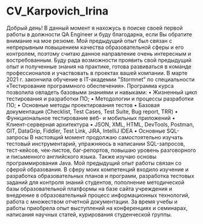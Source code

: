 # CV_Karpovich_Irina
Добрый день! В данный момент я нахожусь в поиске своей первой работы в должности QA Engineer и буду благодарна, если Вы обратите внимание на мое резюме. Мой предыдущий опыт был связан с непрерывным повышением качества образовательной сферы и его контролем, поэтому считаю данное направление очень интересным и востребованным. Буду рада возможности проявить свой предыдущий опыт и полученные знания на практике, готова развиваться в команде профессионалов и участвовать в проектах вашей компании.
В марте 2021 г. закончила обучение в IT-академии "Stormnet" по специальности «Тестирование программного обеспечения». Программа курса позволила овладеть базовыми знаниями и навыками: 
•	Жизненный цикл тестирования и разработки ПО;
•	Методологии и процессы разработки ПО;
•	Основные методы проектирования тестов 
•	Базовая документация (Checklist, Test Cases, Test Suite, Bug report, TRR)
•	Функциональное тестирование веб- и мобильных приложений
•	Клиент-серверная архитектура
•	JSON, XML, HTML, DevTools, Postman, GIT, DataGrip, Fiddler, Test Link, JiRA, IntelliJ IDEA
•	Основные SQL-запросы
В настоящий момент продолжаю самостоятельно изучать тестовый инструментарий, упражняюсь в написании SQL-запросов, тест-кейсов, чек-листов, баг-репортов,  повышаю уровень разговорного и письменного английского языка. Также изучаю основы программирования Java.
Мой предыдущий опыт работы связан со сферой образования. В сферу моих компетенций входило изучение и разработка образовательных планов и программ, разработка тестовых заданий для контроля знаний студентов, пополнение методической базы образовательной платформы на базе сайта учреждения и внедрение в образовательный процесс информационных технологий, работа с множеством отчетной документации.
За время учебы и работы приобрела опыт выступлений на конференциях и семинарах, написания научных статей, курирования студенческой группы.
